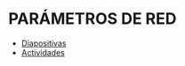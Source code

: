# PARÁMETROS DE RED

- [Diapositivas](http://jamj2000.github.io/despliegueaplicacionesweb/5/diapositivas)
- [Actividades](https://github.com/jamj2000/DAW2-DAW-Apuntes/blob/master/5.actividades.md)




